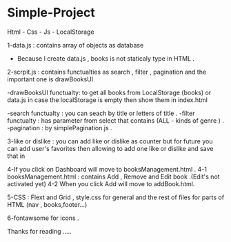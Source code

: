 # Simple-Project
Html - Css - Js - LocalStorage



1-data.js : contains array of objects as database 
 - Because I create data.js , books is not staticaly type in HTML .
 
2-scrpit.js : contains functualties as search , filter , pagination and the important one is drawBooksUI

-drawBooksUI functualty: to get all books from LocalStorage (books) or data.js in case the localStorage is empty  then show them in index.html

-search functualty : you can seach by title or letters of title .
-filter functualty : has parameter from select that contains (ALL - kinds of genre ) .
-pagination : by simplePagination.js .

3-like or dislike : you can add like or dislike as counter but for future you can add user's favorites  then allowing to add one like or dislike and save that in 

4-If you click on Dashboard will move to booksManagement.html .
4-1 booksManagement.html : contains Add , Remove and Edit book .(Edit's not activated yet)
4-2 When you click Add will move to addBook.html.

5-CSS : Flext and Grid , style.css for general and the rest of files for parts of HTML (nav , books,footer...)

6-fontawsome for icons .

Thanks for reading .....

